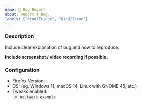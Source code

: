```yaml
---
name: 🐛 Bug Report
about: Report a bug.
labels: ["Kind/Triage", "Kind/Issue"]
---
```


### Description
Include clear explanation of bug and how to reproduce.

**Include screenshot / video recording if possible.**

### Configuration
* Firefox Version:
* OS: (eg. Windows 11, macOS 14, Linux with GNOME 45, etc.)
* Tweaks enabled:
  * `uc.tweak.example`